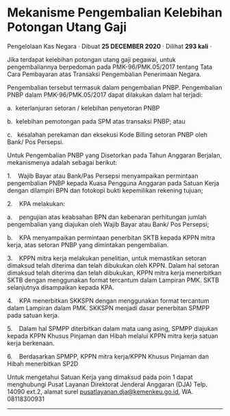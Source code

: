Mekanisme Pengembalian Kelebihan Potongan Utang Gaji
====================================================

Pengelolaan Kas Negara · Dibuat **25 DECEMBER 2020** · Dilihat **293 kali** ·

Jika terdapat kelebihan potongan utang gaji pegawai, untuk pengembaliannya berpedoman pada PMK-96/PMK.05/2017 tentang Tata Cara Pembayaran atas Transaksi Pengembalian Penerimaan Negara.

Pengembalian tersebut termasuk dalam pengembalian PNBP. Pengembalian PNBP dalam PMK-96/PMK.05/2017 dapat dilakukan dalam hal terjadi:

a.  keterlanjuran setoran / kelebihan penyetoran PNBP

b.  kelebihan pemotongan pada SPM atas transaksi PNBP; atau

c.   kesalahan perekaman dan eksekusi Kode Billing setoran PNBP oleh Bank/ Pos Persepsi.

Untuk Pengembalian PNBP yang Disetorkan pada Tahun Anggaran Berjalan, mekanismenya adalah sebagai berikut:

1.    Wajib Bayar atau Bank/Pas Persepsi menyampaikan permintaan pengembalian PNBP kepada Kuasa Pengguna Anggaran pada Satuan Kerja dengan dilampiri BPN dan fotokopi bukti kepemilikan rekening tujuan;

2.    KPA melakukan:

a.    pengujian atas keabsahan BPN dan kebenaran perhitungan jumlah pengembalian yang diajukan oleh Wajib Bayar atau Bank/ Pos Persepsi;

b.    KPA menyampaikan permintaan penerbitan SKTB kepada KPPN mitra kerja, atas setoran PNBP yang dimintakan pengembalian.

3.    KPPN mitra kerja melakukan penelitian, untuk memastikan setoran dimaksud telah diterima dan telah dibukukan oleh KPPN. Dalam hal setoran dimaksud telah diterima dan telah dibukukan, KPPN mitra kerja menerbitkan SKTB dengan menggunakan format tercantum dalam Lampiran PMK. SKTB selanjutnya disampaikan kepada KPA.

4.    KPA menerbitkan SKKSPN dengan menggunakan format tercantum dalam Lampiran dalam PMK. SKKSPN menjadi dasar penerbitan SPMPP pada satuan kerja.

5.    Dalam hal SPMPP diterbitkan dalam mata uang asing, SPMPP diajukan kepada KPPN Khusus Pinjaman dan Hibah melalui KPPN mitra kerja satuan kerja berkenaan.

6.    Berdasarkan SPMPP, KPPN mitra kerja/KPPN Khusus Pinjaman dan Hibah menerbitkan SP2D

Untuk mengetahui Satuan Kerja yang dimaksud pada poin 1 dapat menghubungi Pusat Layanan Direktorat Jenderal Anggaran (DJA) Telp. 14090 ext.2, alamat surel [pusatlayanan.dja@kemenkeu.go.id](mailto:pusatlayanan.dja@kemenkeu.go.id), WA. 08118300931

  
  
  

* * *